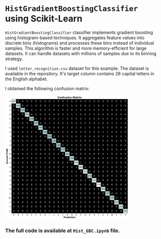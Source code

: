 # `HistGradientBoostingClassifier` using Scikit-Learn

`HistGradientBoostingClassifier` classifier implements gradient boosting using histogram-based techniques. It aggregates feature values into discrete bins (histograms) and processes these bins instead of individual samples. This algorithm is faster and more memory-efficient for large datasets. It can handle datasets with millions of samples due to its binning strategy.

I used `letter_recognition.csv` dataset for this example. The dataset is available in the repository. It's target column contains 26 capital letters in the English alphabet.

I obtained the following confusion matrix:

<img src="https://github.com/randomaccess2023/MG2023/blob/main/Video%2084/Confusion_Matrix.png" width="400" height="400">

### The full code is available at `Hist_GBC.ipynb` file.
